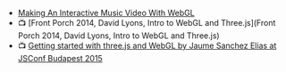 

- [Making An Interactive Music Video With WebGL](https://medium.com/@superhighfives/making-a-music-video-f60757ceb4cf)
- :tv: [Front Porch 2014, David Lyons, Intro to WebGL and Three.js](Front Porch 2014, David Lyons, Intro to WebGL and Three.js)
- :tv: [Getting started with three.js and WebGL by Jaume Sanchez Elias at JSConf Budapest 2015](https://youtu.be/HwkGTYRopYg)
